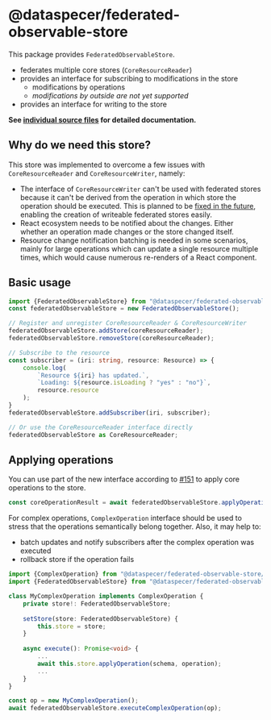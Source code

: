 @dataspecer/federated-observable-store
======================================

This package provides `FederatedObservableStore`.
 - federates multiple core stores (`CoreResourceReader`)
 - provides an interface for subscribing to modifications in the store
   - modifications by operations
   - _modifications by outside are not yet supported_
 - provides an interface for writing to the store

**See [individual source files](./src/) for detailed documentation.**

## Why do we need this store?

This store was implemented to overcome a few issues with `CoreResourceReader` and `CoreResourceWriter`, namely:
   - The interface of `CoreResourceWriter` can't be used with federated stores because it can't be derived from the operation in which store the operation should be executed. This is planned to be [fixed in the future](https://github.com/dataspecer/dataspecer/issues/151), enabling the creation of writeable federated stores easily.
   - React ecosystem needs to be notified about the changes. Either whether an operation made changes or the store changed itself.
   - Resource change notification batching is needed in some scenarios, mainly for large operations which can update a single resource multiple times, which would cause numerous re-renders of a React component.

## Basic usage

```ts
import {FederatedObservableStore} from "@dataspecer/federated-observable-store/federated-observable-store";
const federatedObservableStore = new FederatedObservableStore();
```
```ts
// Register and unregister CoreResourceReader & CoreResourceWriter
federatedObservableStore.addStore(coreResourceReader);
federatedObservableStore.removeStore(coreResourceReader);
```
```ts
// Subscribe to the resource
const subscriber = (iri: string, resource: Resource) => {
    console.log(
        `Resource ${iri} has updated.`,
        `Loading: ${resource.isLoading ? "yes" : "no"}`,
        resource.resource
    );
}
federatedObservableStore.addSubscriber(iri, subscriber);
```
```ts
// Or use the CoreResourceReader interface directly
federatedObservableStore as CoreResourceReader;
```

## Applying operations
You can use part of the new interface according to [#151](https://github.com/dataspecer/dataspecer/issues/151) to apply core operations to the store.
```ts
const coreOperationResult = await federatedObservableStore.applyOperation(schemaIri, coreOperation);
```

For complex operations, `ComplexOperation` interface should be used to stress that the operations semantically belong together. Also, it may help to:
   - batch updates and notify subscribers after the complex operation was executed
   - rollback store if the operation fails
```ts
import {ComplexOperation} from "@dataspecer/federated-observable-store/complex-operation";
import {FederatedObservableStore} from "@dataspecer/federated-observable-store/federated-observable-store";

class MyComplexOperation implements ComplexOperation {
    private store!: FederatedObservableStore;
    
    setStore(store: FederatedObservableStore) {
        this.store = store;
    }
    
    async execute(): Promise<void> {
        ...
        await this.store.applyOperation(schema, operation);
        ...
    }
}

const op = new MyComplexOperation();
await federatedObservableStore.executeComplexOperation(op);
```
